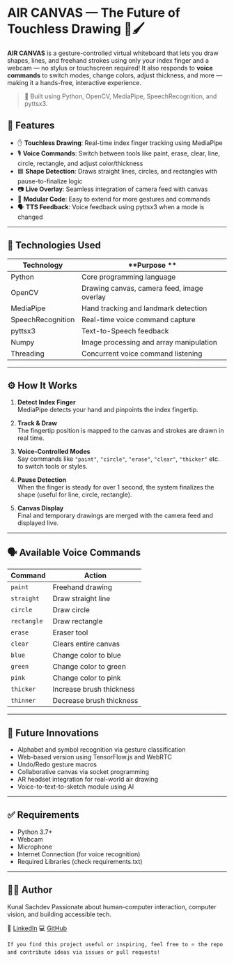 # AIR CANVAS — The Future of Touchless Drawing 🎨🖌️

**AIR CANVAS** is a gesture-controlled virtual whiteboard that lets you draw shapes, lines, and freehand strokes using only your index finger and a webcam — no stylus or touchscreen required! It also responds to **voice commands** to switch modes, change colors, adjust thickness, and more — making it a hands-free, interactive experience.

> 🚀 Built using Python, OpenCV, MediaPipe, SpeechRecognition, and pyttsx3.

## 📌 Features

- ✋ **Touchless Drawing**: Real-time index finger tracking using MediaPipe
- 🎙️ **Voice Commands**: Switch between tools like paint, erase, clear, line, circle, rectangle, and adjust color/thickness
- 🟦 **Shape Detection**: Draws straight lines, circles, and rectangles with pause-to-finalize logic
- 📷 **Live Overlay**: Seamless integration of camera feed with canvas
- 🧠 **Modular Code**: Easy to extend for more gestures and commands
- 🗣️ **TTS Feedback**: Voice feedback using pyttsx3 when a mode is changed

---

## 🧪 Technologies Used

| **Technology**    | **Purpose **                                 |
|-------------------|----------------------------------------------|
| Python            | Core programming language                    |
| OpenCV            | Drawing canvas, camera feed, image overlay   |
| MediaPipe         | Hand tracking and landmark detection         |
| SpeechRecognition | Real-time voice command capture              |
| pyttsx3           | Text-to-Speech feedback                      |
| Numpy             | Image processing and array manipulation      |
| Threading         | Concurrent voice command listening           |

---

## ⚙️ How It Works

1. **Detect Index Finger**  
   MediaPipe detects your hand and pinpoints the index fingertip.

2. **Track & Draw**  
   The fingertip position is mapped to the canvas and strokes are drawn in real time.

3. **Voice-Controlled Modes**  
   Say commands like `"paint"`, `"circle"`, `"erase"`, `"clear"`, `"thicker"` etc. to switch tools or styles.

4. **Pause Detection**  
   When the finger is steady for over 1 second, the system finalizes the shape (useful for line, circle, rectangle).

5. **Canvas Display**  
   Final and temporary drawings are merged with the camera feed and displayed live.

---

## 🗣️ Available Voice Commands

| **Command** | **Action**               |
| ----------- | ------------------------ |
| `paint`     | Freehand drawing         |
| `straight`  | Draw straight line       |
| `circle`    | Draw circle              |
| `rectangle` | Draw rectangle           |
| `erase`     | Eraser tool              |
| `clear`     | Clears entire canvas     |
| `blue`      | Change color to blue     |
| `green`     | Change color to green    |
| `pink`      | Change color to pink     |
| `thicker`   | Increase brush thickness |
| `thinner`   | Decrease brush thickness |

---

## 🧠 Future Innovations

- Alphabet and symbol recognition via gesture classification
- Web-based version using TensorFlow.js and WebRTC
- Undo/Redo gesture macros
- Collaborative canvas via socket programming
- AR headset integration for real-world air drawing
- Voice-to-text-to-sketch module using AI

---

## ✅ Requirements

- Python 3.7+
- Webcam
- Microphone
- Internet Connection (for voice recognition)
- Required Libraries (check requirements.txt)

---

## 👨‍💻 Author
Kunal Sachdev
Passionate about human-computer interaction, computer vision, and building accessible tech.

🔗 [LinkedIn](https://www.linkedin.com/in/kunal-sachdev-1343ba1b7/)
💻 [GitHub](https://github.com/kunalsachdev06)


`If you find this project useful or inspiring, feel free to ⭐️ the repo and contribute ideas via issues or pull requests!`

